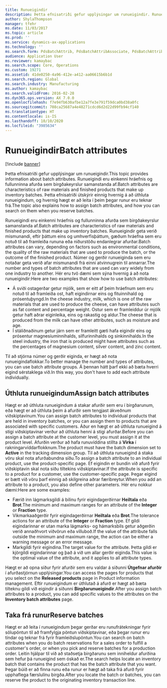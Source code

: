 ```yaml
---
title: Runueigindir
description: Þetta efnisatriði gefur upplýsingar um runueigindir. Runueigindi eru einkenni hráefnis og fullunninna afurða sem birgðakeyrslur samanstanda af. Þetta efnisatriði útskýrir einnig hvernig á að úthluta runueigindum, og hvernig hægt er að leita í þeim þegar runur eru teknar frá.
author: ShylaThompson
manager: tfehr
ms.date: 11/03/2017
ms.topic: article
ms.prod: ''
ms.service: dynamics-ax-applications
ms.technology: ''
ms.search.form: PdsBatchAttrib, PdsBatchAttribAssociate, PdsBatchAttribByAttribGroup, PdsBatchAttribByItem, PdsBatchAttribByitemCustomer, PdsBatchAttribGroup
audience: Application User
ms.reviewer: kamaybac
ms.search.scope: Core, Operations
ms.custom: 19271
ms.assetid: 41de0250-4a96-412e-a412-aa06615b6b1d
ms.search.region: Global
ms.search.industry: Manufacturing
ms.author: kamaybac
ms.search.validFrom: 2016-02-28
ms.dyn365.ops.version: AX 7.0.0
ms.openlocfilehash: f7e94fb630afbe12a7fe3e791f59dca0bd38a0fc
ms.sourcegitcommit: 708ca25687a4e48271cdcd6d2d22d99fb94cf140
ms.translationtype: HT
ms.contentlocale: is-IS
ms.lasthandoff: 10/10/2020
ms.locfileid: "3985634"
---
```

# <a name="batch-attributes"></a><span data-ttu-id="2adf0-105">Runueigindir</span><span class="sxs-lookup"><span data-stu-id="2adf0-105">Batch attributes</span></span>

[!include [banner](../includes/banner.md)]

<span data-ttu-id="2adf0-106">Þetta efnisatriði gefur upplýsingar um runueigindir.</span><span class="sxs-lookup"><span data-stu-id="2adf0-106">This topic provides information about batch attributes.</span></span> <span data-ttu-id="2adf0-107">Runueigindi eru einkenni hráefnis og fullunninna afurða sem birgðakeyrslur samanstanda af.</span><span class="sxs-lookup"><span data-stu-id="2adf0-107">Batch attributes are characteristics of raw materials and finished products that make up inventory batches.</span></span> <span data-ttu-id="2adf0-108">Þetta efnisatriði útskýrir einnig hvernig á að úthluta runueigindum, og hvernig hægt er að leita í þeim þegar runur eru teknar frá.</span><span class="sxs-lookup"><span data-stu-id="2adf0-108">The topic also explains how to assign batch attributes, and how you can search on them when you reserve batches.</span></span>

<span data-ttu-id="2adf0-109">Runueigindi eru einkenni hráefnis og fullunninna afurða sem birgðakeyrslur samanstanda af.</span><span class="sxs-lookup"><span data-stu-id="2adf0-109">Batch attributes are characteristics of raw materials and finished products that make up inventory batches.</span></span> <span data-ttu-id="2adf0-110">Runueigindir geta verið mismunandi, eftir þáttum eins og umhverfisþáttum, gæðum hráefna sem eru notuð til að framleiða rununa eða niðurstöðu endanlegrar afurðar.</span><span class="sxs-lookup"><span data-stu-id="2adf0-110">Batch attributes can vary, depending on factors such as environmental conditions, the quality of the raw materials that are used to produce the batch, or the outcome of the finished product.</span></span> <span data-ttu-id="2adf0-111">Númer og gerðir runueiginda sem eru notaðar geta verið afar mismunandi frá einni atvinnugrein til annarrar.</span><span class="sxs-lookup"><span data-stu-id="2adf0-111">The number and types of batch attributes that are used can vary widely from one industry to another.</span></span> <span data-ttu-id="2adf0-112">Hér eru tvö dæmi sem sýna hvernig á að nota runueigindir:</span><span class="sxs-lookup"><span data-stu-id="2adf0-112">Here are two examples that show how to use batch attributes:</span></span>

-   <span data-ttu-id="2adf0-113">Á sviði ostagerðar getur mjólk, sem er eitt af þeim hráefnum sem eru notuð til að framleiða ost, haft eigindirnar eins og fituinnihald og prósentuþyngd.</span><span class="sxs-lookup"><span data-stu-id="2adf0-113">In the cheese industry, milk, which is one of the raw materials that are used to produce the cheese, can have attributes such as fat content and percentage weight.</span></span> <span data-ttu-id="2adf0-114">Ostur sem er framleiddur úr mjólk getur haft aðrar eiginleika, eins og rakastig og aldur.</span><span class="sxs-lookup"><span data-stu-id="2adf0-114">The cheese that is produced from the milk can have other attributes, such as moisture and age.</span></span>
-   <span data-ttu-id="2adf0-115">Í stáliðnaðinum getur járn sem er framleitt gæti hafa eigindir eins og prósentur magnesíuminnihalds, silfurinnihalds og sinkinnihalds.</span><span class="sxs-lookup"><span data-stu-id="2adf0-115">In the steel industry, the iron that is produced might have attributes such as the percentages of magnesium content, silver content, and zinc content.</span></span>

<span data-ttu-id="2adf0-116">Til að stjórna númer og gerðir eiginda, er hægt að nota runueigindaflokkar.</span><span class="sxs-lookup"><span data-stu-id="2adf0-116">To better manage the number and types of attributes, you can use batch attribute groups.</span></span> <span data-ttu-id="2adf0-117">Á þennan hátt þarf ekki að bæta hverri eigind sérstaklega við.</span><span class="sxs-lookup"><span data-stu-id="2adf0-117">In this way, you don't have to add each attribute individually.</span></span>

## <a name="assign-batch-attributes"></a><span data-ttu-id="2adf0-118">Úthluta runueigindum</span><span class="sxs-lookup"><span data-stu-id="2adf0-118">Assign batch attributes</span></span>
<span data-ttu-id="2adf0-119">Hægt er að úthluta runueigindum á stakar afurðir sem eru í birgðarunum, eða hægt er að úthluta þeim á afurðir sem tengjast ákveðnum viðskiptavinum.</span><span class="sxs-lookup"><span data-stu-id="2adf0-119">You can assign batch attributes to individual products that are held in inventory batches, or you can assign them to products that are associated with specific customers.</span></span> <span data-ttu-id="2adf0-120">Áður en hægt er að úthluta runueigind á stigi viðskiptavinar verður að úthluta henni á stigi afurðar.</span><span class="sxs-lookup"><span data-stu-id="2adf0-120">Before you can assign a batch attribute at the customer level, you must assign it at the product level.</span></span> <span data-ttu-id="2adf0-121">Afurðin verður að hafa runuvíddina stillta á **Virka** í rakningarvíddarflokknum.</span><span class="sxs-lookup"><span data-stu-id="2adf0-121">The product must have the batch dimension set to **Active** in the tracking dimension group.</span></span> <span data-ttu-id="2adf0-122">Til að úthluta runueigind á staka vöru skal nota afurðabundna síðu.</span><span class="sxs-lookup"><span data-stu-id="2adf0-122">To assign a batch attribute to an individual product, use the product-specific page.</span></span> <span data-ttu-id="2adf0-123">Ef eigindin er bundin við afurð fyrir viðskiptavin skal nota síðu tiltekins viðskiptavinar.</span><span class="sxs-lookup"><span data-stu-id="2adf0-123">If the attribute is specific to a product for a customer, use the customer-specific page.</span></span> <span data-ttu-id="2adf0-124">Þegar eigind er bætt við vöru þarf einnig að skilgreina aðrar færibreytur.</span><span class="sxs-lookup"><span data-stu-id="2adf0-124">When you add an attribute to a product, you also define other parameters.</span></span> <span data-ttu-id="2adf0-125">Hér eru nokkur dæmi:</span><span class="sxs-lookup"><span data-stu-id="2adf0-125">Here are some examples:</span></span>

-   <span data-ttu-id="2adf0-126">Færið inn lágmarksgildi á bilinu fyrir eigindagerðirnar **Heiltala** eða **Brot**.</span><span class="sxs-lookup"><span data-stu-id="2adf0-126">The minimum and maximum ranges for an attribute of the **Integer** or **Fraction** type.</span></span>
-   <span data-ttu-id="2adf0-127">Vikmarkaaðgerðir fyrir eigindagerðirnar **Heiltala** eða **Brot**.</span><span class="sxs-lookup"><span data-stu-id="2adf0-127">The tolerance actions for an attribute of the **Integer** or **Fraction** type.</span></span> <span data-ttu-id="2adf0-128">Ef gildi eigindarinnar er utan marka lágmarks- og hámarksbils getur aðgerðin verið annaðhvort viðvörun eða villuboð.</span><span class="sxs-lookup"><span data-stu-id="2adf0-128">If the value of the attribute falls outside the minimum and maximum range, the action can be either a warning message or an error message.</span></span>
-   <span data-ttu-id="2adf0-129">Markgildi fyrir eigindina.</span><span class="sxs-lookup"><span data-stu-id="2adf0-129">The target value for the attribute.</span></span> <span data-ttu-id="2adf0-130">Þetta gildi er kjörgildi eigindarinnar og það á við um allar gerðir eiginda.</span><span class="sxs-lookup"><span data-stu-id="2adf0-130">This value is the optimal value of the attribute, and it applies to all attribute types.</span></span>

<span data-ttu-id="2adf0-131">Hægt er að opna síður fyrir afurðir sem eru valdar á síðunni **Útgefnar afurðir** í afurðastjórnun upplýsingar.</span><span class="sxs-lookup"><span data-stu-id="2adf0-131">You can access the pages for products that you select on the **Released products** page in Product information management.</span></span> <span data-ttu-id="2adf0-132">Eftir runueigindum er úthlutað á afurð er hægt að bæta tilteknu gildi við eigindir á síðunni **Birgðarunueigindir**.</span><span class="sxs-lookup"><span data-stu-id="2adf0-132">After you assign batch attributes to a product, you can add specific values to the attributes on the **Inventory batch attributes** page.</span></span>

## <a name="reserve-batches"></a><span data-ttu-id="2adf0-133">Taka frá runur</span><span class="sxs-lookup"><span data-stu-id="2adf0-133">Reserve batches</span></span>
<span data-ttu-id="2adf0-134">Hægt er að leita í runueigindum þegar gerðar eru runufrátekningar fyrir sölupöntun til að framfylgja pöntun viðskiptavinar, eða þegar runur eru tíndar og teknar frá fyrir framleiðslupöntun.</span><span class="sxs-lookup"><span data-stu-id="2adf0-134">You can search on batch attributes when you do batch reservations for a sales order to fulfill a customer's order, or when you pick and reserve batches for a production order.</span></span> <span data-ttu-id="2adf0-135">Leitin hjálpar til við að staðsetja birgðarunu sem inniheldur afurðina sem hefur þá runueigind sem óskað er.</span><span class="sxs-lookup"><span data-stu-id="2adf0-135">The search helps locate an inventory batch that contains the product that has the batch attribute that you want.</span></span> <span data-ttu-id="2adf0-136">Þegar búið er að finna runu eða runur er hægt að taka frá afurð fyrir upphaflega færslulínu birgða.</span><span class="sxs-lookup"><span data-stu-id="2adf0-136">After you locate the batch or batches, you can reserve the product to the originating inventory transaction line.</span></span>



